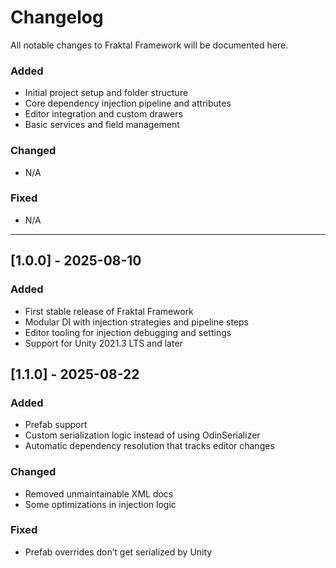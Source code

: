 # Changelog

All notable changes to Fraktal Framework will be documented here.

### Added
- Initial project setup and folder structure
- Core dependency injection pipeline and attributes
- Editor integration and custom drawers
- Basic services and field management

### Changed
- N/A

### Fixed
- N/A

---

## [1.0.0] - 2025-08-10

### Added
- First stable release of Fraktal Framework
- Modular DI with injection strategies and pipeline steps
- Editor tooling for injection debugging and settings
- Support for Unity 2021.3 LTS and later

## [1.1.0] - 2025-08-22

### Added
- Prefab support
- Custom serialization logic instead of using OdinSerializer
- Automatic dependency resolution that tracks editor changes

### Changed
- Removed unmaintainable XML docs
- Some optimizations in injection logic

### Fixed
- Prefab overrides don’t get serialized by Unity